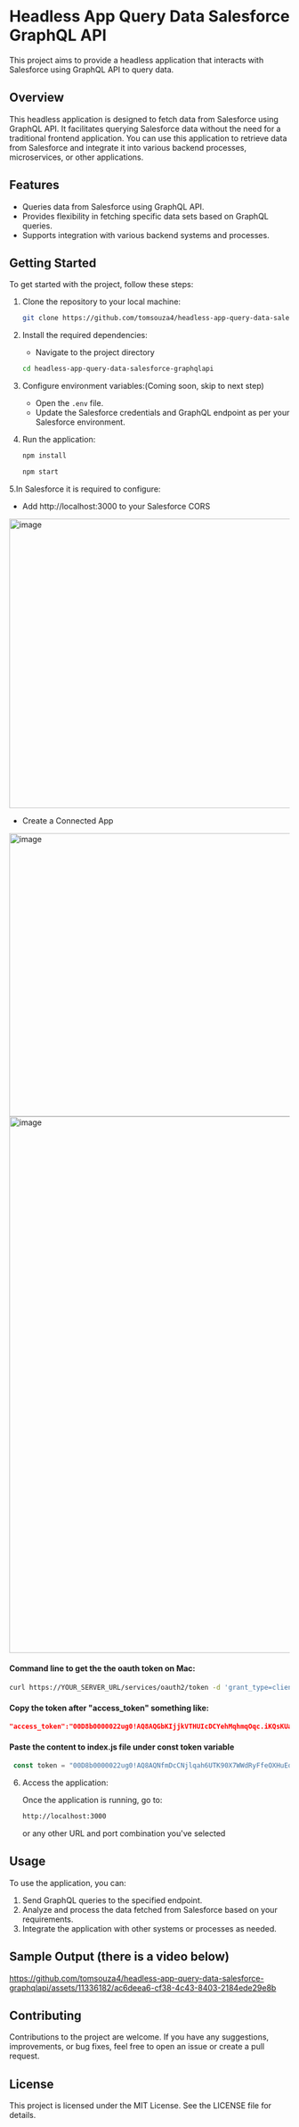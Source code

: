 # Headless App Query Data Salesforce GraphQL API

This project aims to provide a headless application that interacts with Salesforce using GraphQL API to query data.

## Overview

This headless application is designed to fetch data from Salesforce using GraphQL API. It facilitates querying Salesforce data without the need for a traditional frontend application. You can use this application to retrieve data from Salesforce and integrate it into various backend processes, microservices, or other applications.

## Features

* Queries data from Salesforce using GraphQL API.
* Provides flexibility in fetching specific data sets based on GraphQL queries.
* Supports integration with various backend systems and processes.

## Getting Started

To get started with the project, follow these steps:

1. Clone the repository to your local machine:
    
    ```bash
    git clone https://github.com/tomsouza4/headless-app-query-data-salesforce-graphqlapi.git
    ```
    
2. Install the required dependencies:
    * Navigate to the project directory    
    ```bash
    cd headless-app-query-data-salesforce-graphqlapi
    ```
 
3. Configure environment variables:(Coming soon, skip to next step)
    
    * Open the `.env` file.
    * Update the Salesforce credentials and GraphQL endpoint as per your Salesforce environment.
      
4. Run the application:
    
    ```bash
    npm install
    ```
    ```bash
    npm start
    ```
    
5.In Salesforce it is required to configure:
- Add http://localhost:3000 to your Salesforce CORS
<img width="519" alt="image" src="https://github.com/tomsouza4/headless-app-query-data-salesforce-graphqlapi/assets/11336182/6d7ad1d9-f7df-4826-ad32-190b5fa85ca8">

- Create a Connected App
<img width="508" alt="image" src="https://github.com/tomsouza4/headless-app-query-data-salesforce-graphqlapi/assets/11336182/6853aea7-91b5-4b0c-8c49-4405687dc4e5">
<img width="962" alt="image" src="https://github.com/tomsouza4/headless-app-query-data-salesforce-graphqlapi/assets/11336182/22a470c2-310d-4e98-9ccc-c07d45db2daf">


#### Command line to get the the oauth token on Mac:
```bash
curl https://YOUR_SERVER_URL/services/oauth2/token -d 'grant_type=client_credentials' -d 'client_id=PASTE_YOUR_CONSUMER_KEY_HERE' -d 'client_secret=PASTE_YOUR_CONSUMER_SECRET_HERE' | jq .access_token | pbcopy
```


#### Copy the token after "access_token" something like:
```json
"access_token":"00D8b0000022ug0!AQ8AQGbKIjjkVTHUIcDCYehMqhmqOqc.iKQsKUaDp3zomRfp8kgZjCgJ8TxDlSGOfzwVkjfNGHpCXd_3vtIEkJFPGZSOkOSv"
```


#### Paste the content to index.js file under const token variable
```js
 const token = "00D8b0000022ug0!AQ8AQNfmDcCNjlqah6UTK90X7WWdRyFfeOXHuEq2hH3fLLTMvRLZ2B9oP5wbjfxzCs.SxtKu0pcCqSWqKVCg4OvisTbkibhU";
```

6. Access the application:
    
    Once the application is running, go to:
   ```bash
   http://localhost:3000
    ```
   
    or any other URL and port combination you've selected
    

## Usage

To use the application, you can:

1. Send GraphQL queries to the specified endpoint.
2. Analyze and process the data fetched from Salesforce based on your requirements.
3. Integrate the application with other systems or processes as needed.

## Sample Output (there is a video below)
https://github.com/tomsouza4/headless-app-query-data-salesforce-graphqlapi/assets/11336182/ac6deea6-cf38-4c43-8403-2184ede29e8b



## Contributing

Contributions to the project are welcome. If you have any suggestions, improvements, or bug fixes, feel free to open an issue or create a pull request.

## License

This project is licensed under the MIT License. See the LICENSE file for details.
